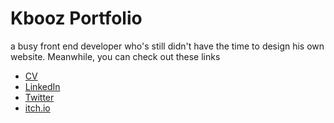 # Kbooz Portfolio

a busy front end developer who's still didn't have the time to design his own website. Meanwhile, you can check out these links

- [CV](https://drive.google.com/file/d/16hbuLiL3rd7oFbmhxCpybVXsfdtfLYQL/view)
- [LinkedIn](https://linkedin.com/in/kbooz)
- [Twitter](https://twitter.com/kbooz)
- [itch.io](https://kbooz.itch.io/)

